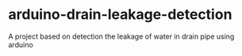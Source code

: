 # arduino-drain-leakage-detection
A project based on detection the leakage of water in drain pipe using arduino
